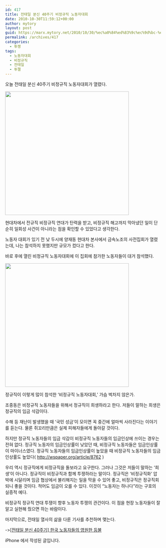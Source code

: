 ```yaml
---
id: 417
title: 전태일 분신 40주기 비정규직 노동자대회
date: 2010-10-30T11:59:12+00:00
author: mytory
layout: post
guid: https://marx.mytory.net/2010/10/30/%ec%a0%84%ed%83%9c%ec%9d%bc-%eb%b6%84%ec%8b%a0-40%ec%a3%bc%ea%b8%b0-%eb%b9%84%ec%a0%95%ea%b7%9c%ec%a7%81-%eb%85%b8%eb%8f%99%ec%9e%90%eb%8c%80%ed%9a%8c/
permalink: /archives/417
categories:
  - 투쟁
tags:
  - 노동자대회
  - 비정규직
  - 전태일
  - 투잴
---
```

오늘 전태일 분신 40주기 비정규직 노동자대회가 열렸다.

<img src="https://marx.mytory.net/wp-content/uploads/1/cfile23.uf.157D8D174CCC08854778F2.jpg" class="aligncenter" width="400" alt="" filename="itistory-photo-1" filemime="image/jpeg" />
  
현대차에서 전규직 비정규직 연대가 탄력을 받고, 비정규직 해고까지 막아냈던 일이 단순히 일회성 사건이 아니라는 점을 확인할 수 있었다고 생각한다.
  
노동자 대회가 있기 전 낮 두시에 양재동 현대차 본사에서 금속노조의 사전집회가 열렸는데, 나는 참석하지 못했지만 규모가 컸다고 한다.
  
바로 후에 열린 비정규직 노동자대회에 이 집회에 참가한 노동자들이 대거 참석했다.

<img src="https://marx.mytory.net/wp-content/uploads/1/cfile23.uf.165E28154CCC088C181788.jpg" class="aligncenter" width="400" alt="" filename="itistory-photo-2" filemime="image/jpeg" />
  
정규직이 이렇게 많이 참석한 &#8216;비정규직 노동자대회,&#8217; 가슴 벅차지 않은가.
  
조중동은 비정규직 노동자들을 위해서 정규직이 희생하라고 한다. 저들이 말하는 희생은 정규직의 임금 삭감이다.
  
수해 등 재난이 발생했을 때 &#8216;국민 성금&#8217;이 모이면 꼭 중간에 얼마씩 사라진다는 이야기를 듣는다. 물론 쥐꼬리만큼은 실제 피해자들에게 돌아갈 것이다. 
  
하지만 정규직 노동자들의 임금 삭감이 비정규직 노동자들의 임금인상에 쓰이는 경우는 전혀 없다. 정규직 노동자의 임금인상률이 낮았던 때, 비정규직 노동자들은 임금인상률이 마이너스였다. 정규직 노동자들의 임금인상률이 높았을 때 비정규직 노동자들의 임금인상률도 높았다( <A title="[http://wspaper.org/article/8762]로 이동합니다." href="http://wspaper.org/article/8762" target=_blank>http://wspaper.org/article/8762</A> )
  
우리 역시 정규직에게 비정규직을 돌보라고 요구한다. 그러나 그것은 저들이 말하는 &#8216;희생&#8217;이 아니다. 정규직이 비정규직과 함께 투쟁하라는 말이다. 정규직은 &#8216;비정규직화&#8217; 압박에 시달리며 임금 협상에서 불리해지는 일을 막을 수 있어 좋고, 비정규직은 정규직회되니 좋을 것이다. 적어도 임금이 오를 수 있다. 이것이 &#8220;노동자는 하나다&#8221;라는 구호의 실증적 예다.
  
비정규직 정규직 연대 투쟁이 향후 노동자 투쟁의 관건이다. 이 점을 현장 노동자들이 잘 알고 실현해 줬으면 하는 바람이다.
  
마지막으로, 전태일 열사의 삶을 다룬 기사를 추천하며 맺는다. 
  
-><A title="[http://wspaper.org/article/8752]로 이동합니다." href="http://wspaper.org/article/8752" target=_blank>[전태일 분신 40주기] 한국 노동자들의 영원한 등불</A>

iPhone 에서 작성된 글입니다.